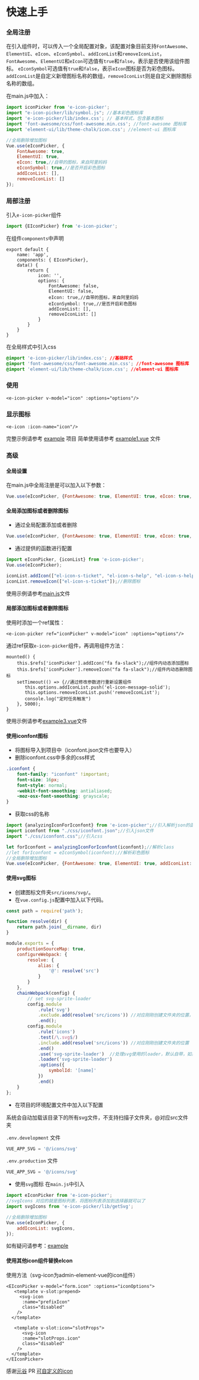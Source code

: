 # 快速上手

### 全局注册
在引入组件时，可以传入一个全局配置对象，该配置对象目前支持`FontAwesome`、`ElementUI`、`eIcon`、`eIconSymbol`、`addIconList`和`removeIconList`，`FontAwesome`、`ElementUI`和`eIcon`可选值有`true`和`false`，表示是否使用该组件图标。
`eIconSymbol`可选值有`true`和`false`，表示`eIcon`图标是否为彩色图标。
`addIconList`是自定义新增图标名称的数组，`removeIconList`则是自定义删除图标名称的数组。

在main.js中加入：

```js
import iconPicker from 'e-icon-picker';
import "e-icon-picker/lib/symbol.js"; //基本彩色图标库
import 'e-icon-picker/lib/index.css'; // 基本样式，包含基本图标
import 'font-awesome/css/font-awesome.min.css'; //font-awesome 图标库
import 'element-ui/lib/theme-chalk/icon.css'; //element-ui 图标库

//全局删除增加图标
Vue.use(eIconPicker, {
    FontAwesome: true,
    ElementUI: true,
    eIcon: true,//自带的图标，来自阿里妈妈
    eIconSymbol: true,//是否开启彩色图标
    addIconList: [],
    removeIconList: []
});
```

### 局部注册

引入`e-icon-picker`组件

```js
import {EIconPicker} from 'e-icon-picker';
```

在组件`components`中声明

```vue
export default {
    name: 'app',
    components: { EIconPicker},
    data() {
        return {
            icon: '',
            options: {
                FontAwesome: false,
                ElementUI: false,
                eIcon: true,//自带的图标，来自阿里妈妈
                eIconSymbol: true,//是否开启彩色图标
                addIconList: [],
                removeIconList: []
            }
        }
    }
}
```

在全局样式中引入css
```css
@import 'e-icon-picker/lib/index.css'; //基础样式
@import 'font-awesome/css/font-awesome.min.css'; //font-awesome 图标库
@import 'element-ui/lib/theme-chalk/icon.css'; //element-ui 图标库
```

### 使用

```vue
<e-icon-picker v-model="icon" :options="options"/>
```

### 显示图标
```vue
<e-icon :icon-name="icon"/>
```

完整示例请参考 [example](https://gitee.com/cnovel/e-icon-picker/tree/master/example) 项目
简单使用请参考 [example1.vue](https://gitee.com/cnovel/e-icon-picker/tree/master/example/src/components/example1.vue) 文件

### 高级

#### 全局设置

在main.js中全局注册是可以加入以下参数：

```js
Vue.use(eIconPicker, {FontAwesome: true, ElementUI: true, eIcon: true, eIconSymbol: true});
```

#### 全局添加图标或者删除图标
* 通过全局配置添加或者删除

```js
Vue.use(eIconPicker, {FontAwesome: true, ElementUI: true, eIcon: true, eIconSymbol: true, addIconList: [], removeIconList: []});
```

* 通过提供的函数进行配置

```js
import eIconPicker, {iconList} from 'e-icon-picker';
Vue.use(eIconPicker);

iconList.addIcon(["el-icon-s-ticket", "el-icon-s-help", "el-icon-s-help"]);//添加图标
iconList.removeIcon(["el-icon-s-ticket"]);//删除图标
```

使用示例请参考[main.js](https://gitee.com/cnovel/e-icon-picker/tree/master/example/src/main.js)文件

#### 局部添加图标或者删除图标
使用时添加一个ref属性：

```vue
<e-icon-picker ref="iconPicker" v-model="icon" :options="options"/>
```

通过ref获取`e-icon-picker`组件，再调用组件方法：

```vue
mounted() {
    this.$refs['iconPicker'].addIcon("fa fa-slack");//组件内动态添加图标
    this.$refs['iconPicker'].removeIcon("fa fa-slack");//组件内动态删除图标
    setTimeout(() => {//通过修改参数进行重新设置组件
       this.options.addIconList.push('el-icon-message-solid');
       this.options.removeIconList.push('removeIconList');
       console.log("定时任务触发")
    }, 5000);
}
```

使用示例请参考[example3.vue](https://gitee.com/cnovel/e-icon-picker/tree/master/example/src/components/example3.vue)文件

#### 使用iconfont图标
* 将图标导入到项目中（iconfont.json文件也要导入）
* 删除iconfont.css中多余的css样式

```css
.iconfont {
    font-family: "iconfont" !important;
    font-size: 16px;
    font-style: normal;
    -webkit-font-smoothing: antialiased;
    -moz-osx-font-smoothing: grayscale;
}
```

* 获取css的名称

```js
import {analyzingIconForIconfont} from 'e-icon-picker';//引入解析json的函数
import iconfont from "./css/iconfont.json";//引入json文件
import "./css/iconfont.css";//引入css

let forIconfont = analyzingIconForIconfont(iconfont);//解析class
//let forIconfont = eIconSymbol(iconfont);//解析彩色图标
//全局删除增加图标
Vue.use(eIconPicker, {FontAwesome: true, ElementUI: true, addIconList: forIconfont.list, removeIconList: []});//全局注册图标

```

#### 使用svg图标
* 创建图标文件夹`src/icons/svg/`。
* 在`vue.config.js`配置中加入以下代码。

```js
const path = require('path');

function resolve(dir) {
    return path.join(__dirname, dir)
}

module.exports = {
    productionSourceMap: true,
    configureWebpack: {
        resolve: {
            alias: {
                '@': resolve('src')
            }
        }
    },
    chainWebpack(config) {
        // set svg-sprite-loader
        config.module
            .rule('svg')
            .exclude.add(resolve('src/icons')) //对应刚刚创建文件夹的位置，排除默认的svg图片处理规则
            .end();
        config.module
            .rule('icons')
            .test(/\.svg$/)
            .include.add(resolve('src/icons')) //对应刚刚创建文件夹的位置
            .end()
            .use('svg-sprite-loader')  //处理svg使用的loader，默认自带，如果提示出错，请手动安装
            .loader('svg-sprite-loader')
            .options({
                symbolId: '[name]'
            })
            .end()
    }
};
```

* 在项目的环境配置文件中加入以下配置

系统会自动加载该目录下的所有svg文件，不支持扫描子文件夹，@对应src文件夹

`.env.development` 文件

```js
VUE_APP_SVG = '@/icons/svg' 
```

`.env.production` 文件

```js
VUE_APP_SVG = '@/icons/svg' 
```

* 使用`svg`图标
在`main.js`中引入

```js
import eIconPicker from 'e-icon-picker';
//svgIcons 对应的就是图标列表，将图标列表添加到选择器就可以了
import svgIcons from 'e-icon-picker/lib/getSvg';

//全局删除增加图标
Vue.use(eIconPicker, {
    addIconList: svgIcons,
});

```
如有疑问请参考：[example](https://gitee.com/cnovel/e-icon-picker/tree/master/example)

#### 使用其他icon组件替换eIcon
使用方法（svg-icon为admin-element-vue的icon组件）

```vue
<EIconPicker v-model="form.icon" :options="iconOptions">
   <template v-slot:prepend>
     <svg-icon
      :name="prefixIcon"
      class="disabled"
    />
  </template>

   <template v-slot:icon="slotProps">
      <svg-icon
      :name="slotProps.icon"
      class="disabled"
    />
  </template>
</EIconPicker>
```
感谢[元谷](https://gitee.com/yuangu) PR [可自定义的icon](https://gitee.com/cnovel/e-icon-picker/pulls/3/commits)
